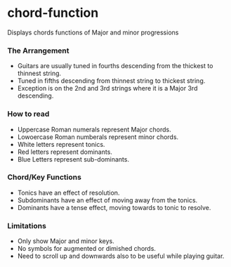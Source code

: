 # chord-function
Displays chords functions of Major and minor progressions

### The Arrangement
- Guitars are usually tuned in fourths descending from the thickest to thinnest string.
- Tuned in fifths descending from thinnest string to thickest string.
- Exception is on the 2nd and 3rd strings where it is a Major 3rd descending.

### How to read
- Uppercase Roman numerals represent Major chords.
- Lowoercase Roman numberals represent minor chords.
- White letters represent tonics.
- Red letters represent dominants.
- Blue Letters represent sub-dominants.

### Chord/Key Functions
- Tonics have an effect of resolution.
- Subdominants have an effect of moving away from the tonics.
- Dominants have a tense effect, moving towards to tonic to resolve.

### Limitations
- Only show Major and minor keys.
- No symbols for augmented or dimished chords.
- Need to scroll up and downwards also to be useful while playing guitar.
